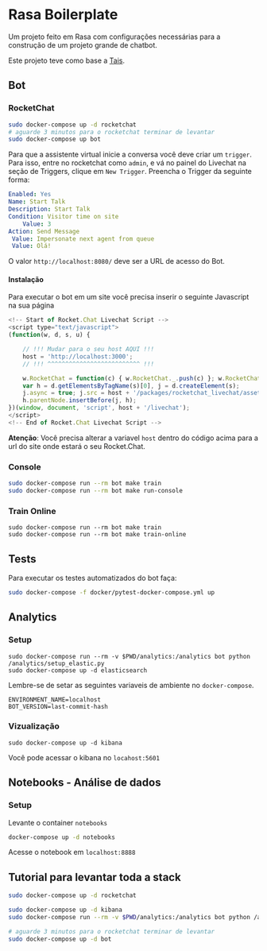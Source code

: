 # Rasa Boilerplate

Um projeto feito em Rasa com configurações necessárias para a construção
de um projeto grande de chatbot.

Este projeto teve como base a [Tais](http://github.com/lappis-unb/tais).

## Bot

### RocketChat

```sh
sudo docker-compose up -d rocketchat
# aguarde 3 minutos para o rocketchat terminar de levantar
sudo docker-compose up bot
```

Para que a assistente virtual inicie a conversa você deve criar um `trigger`.
Para isso, entre no rocketchat como `admin`, e vá no painel do Livechat na
seção de Triggers, clique em `New Trigger`. Preencha o Trigger da seguinte forma:

```yaml
Enabled: Yes
Name: Start Talk
Description: Start Talk
Condition: Visitor time on site
    Value: 3
Action: Send Message
 Value: Impersonate next agent from queue
 Value: Olá!
```

O valor `http://localhost:8080/` deve ser a URL de acesso do Bot.

#### Instalação

Para executar o bot em um site você precisa inserir o seguinte Javascript na sua página

```js
<!-- Start of Rocket.Chat Livechat Script -->
<script type="text/javascript">
(function(w, d, s, u) {

    // !!! Mudar para o seu host AQUI !!!
    host = 'http://localhost:3000';
    // !!! ^^^^^^^^^^^^^^^^^^^^^^^^^^ !!!

    w.RocketChat = function(c) { w.RocketChat._.push(c) }; w.RocketChat._ = []; w.RocketChat.url = u;
    var h = d.getElementsByTagName(s)[0], j = d.createElement(s);
    j.async = true; j.src = host + '/packages/rocketchat_livechat/assets/rocketchat-livechat.min.js?_=201702160944';
    h.parentNode.insertBefore(j, h);
})(window, document, 'script', host + '/livechat');
</script>
<!-- End of Rocket.Chat Livechat Script -->
```

**Atenção**: Você precisa alterar a variavel `host` dentro do código acima para a url do site onde estará
o seu Rocket.Chat.

### Console

```sh
sudo docker-compose run --rm bot make train
sudo docker-compose run --rm bot make run-console
```

### Train Online

```
sudo docker-compose run --rm bot make train
sudo docker-compose run --rm bot make train-online
```




## Tests

Para executar os testes automatizados do bot faça:

```sh
sudo docker-compose -f docker/pytest-docker-compose.yml up
```



## Analytics

### Setup

```
sudo docker-compose run --rm -v $PWD/analytics:/analytics bot python /analytics/setup_elastic.py
sudo docker-compose up -d elasticsearch
```

Lembre-se de setar as seguintes variaveis de ambiente no `docker-compose`.

```
ENVIRONMENT_NAME=localhost
BOT_VERSION=last-commit-hash
```

### Vizualização

```
sudo docker-compose up -d kibana
```

Você pode acessar o kibana no `locahost:5601`




## Notebooks - Análise de dados

### Setup

Levante o container `notebooks`

```sh
docker-compose up -d notebooks
```

Acesse o notebook em `localhost:8888`



## Tutorial para levantar toda a stack

```sh
sudo docker-compose up -d rocketchat

sudo docker-compose up -d kibana
sudo docker-compose run --rm -v $PWD/analytics:/analytics bot python /analytics/setup_elastic.py

# aguarde 3 minutos para o rocketchat terminar de levantar
sudo docker-compose up -d bot
```
